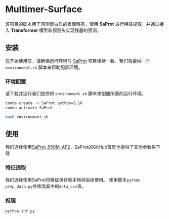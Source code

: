 # Multimer-Surface
该项目的脚本用于预测蛋白质的表面残基，使用 **SaProt** 进行特征提取，并通过接入 **Transformer** 模型和预测头实现残基的预测。

## 安装

在开始使用前，请确保运行环境与  [SaProt](https://github.com/westlake-repl/SaProt)  项目保持一致。我们将提供一个 `environment.sh` 脚本来帮助配置环境。

### 环境配置

请下载并运行我们提供的 `environment.sh` 脚本来配置所需的运行环境。

```bash
conda create -n SaProt python=3.10
conda activate SaProt

bash environment.sh
```

## 使用

我们选择使用[SaProt_650M_AF2](https://huggingface.co/westlake-repl/SaProt_650M_AF2)，SaProt的GitHub首页也提供了其他参数供下载


### 特征提取
我们选择使用SaProt将特征保存到本地供后续使用。
使用脚本`python prep_data.py`并修改其中的`data_csv`值。

### 推理
`python inf.py` 
